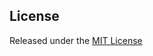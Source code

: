## License
Released under the [MIT License](https://github.com/eugeneford/material-palette-generator/blob/master/LICENSE)
